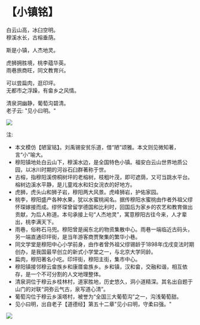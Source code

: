 # 【小镇铭】

白云山高，冰臼空明。  
穆溪水长，古榕垂荫。

斯是小镇，人杰地灵。

虎狮拥胜境，桃李蕴华英。  
雨巷旅商旺，同文教育兴。

可以尝扁肉，逛印坪。  
无都市之浮躁，有畲乡之风情。

清泉洞幽静，葡萄沟碧清。  
老子云: "见小曰明。"

![](004a.png)

注:

- 本文模仿【陋室铭】。刘禹锡安贫乐道，借“陋”颂雅。本文则见微知著，言“小”喻大。
- 穆阳镇地处白云山下，穆溪水边，是全国特色小镇。福安白云山世界地质公园，以冰川时期的河谷石臼群著称于世。
- 古榕，指穆阳溪傍桐树坪的老榕树，枝粗叶茂，即可遮荫，又可当跳水平台。榕树边溪水平静，是儿童戏水和妇女浣衣的好地方。
- 虎狮，虎头山和狮子岩，穆阳两大风景。虎峰狮岩，护佑家园。
- 桃李，穆阳盛产各种水果，犹以水蜜桃闻名。据传穆阳水蜜桃由作者外祖父缪怀琛嫁接而成。缪怀琛曾留学德国和比利时，回国后为家乡的农艺和教育做出贡献，为后人称道。本句承接上句“人杰地灵”，寓意穆阳古往今来，人才辈出，桃李满天下。
- 雨巷，俗称石马兜。穆阳曾是闽东北的物资集散中心。雨巷一端临近古码头，另一端直通印坪街，是当年游客商贾聚集的繁华小巷。
- 同文学堂是穆阳中心小学前身，由作者曾外祖父缪锡龄于1898年戊戌变法时期创办，是我国最早创立的新式小学堂之一，与北京大学同龄。
- 扁肉，穆阳著名小吃。印坪街，穆阳主街，集市中心。
- 穆阳镇接邻穆云畲族乡和康厝畲族乡。乡和镇，汉和畲，交融和谐，相互依存，是一个不可分割的人文地理整体。
- 清泉洞位于穆云乡桂林村，道家胜地，历史悠久，洞小道精深。其名出自题于山门的对联“洞弥云气古，泉写道心清”。
- 葡萄沟位于穆云乡溪塔村，被誉为“全国三大葡萄沟”之一，沟浅葡萄甜。
- 见小曰明，出自老子【道德经】第五十二章"见小曰明，守柔曰强。"

![](004b.jpg)
